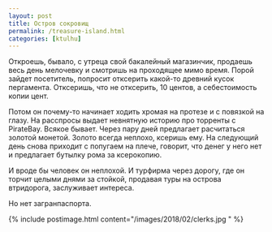 ```yaml
---
layout: post
title: Остров сокровищ
permalink: /treasure-island.html
categories: [ktulhu]
---
```


Откроешь, бывало, с утреца свой бакалейный магазинчик, продаешь весь день мелочевку и смотришь на проходящее мимо время. Порой зайдет посетитель, попросит отксерить какой-то древний кусок пергамента. Отксеришь, что не отксерить, 10 центов, а себестоимость копии цент.

Потом он почему-то начинает ходить хромая на протезе и с повязкой на глазу. На расспросы выдает невнятную историю про торренты с PirateBay. Всякое бывает. Через пару дней предлагает расчитаться золотой монетой. Золото всегда неплохо, ксеришь ему. На следующий день снова приходит с попугаем на плече, говорит, что денег у него нет и предлагает бутылку рома за ксерокопию.

И вроде бы человек он неплохой. И турфирма через дорогу, где он торчит целыми днями за стойкой, продавая туры на острова втридорога, заслуживает интереса.

Но нет загранпаспорта.

{% include postimage.html content="/images/2018/02/clerks.jpg " %}
